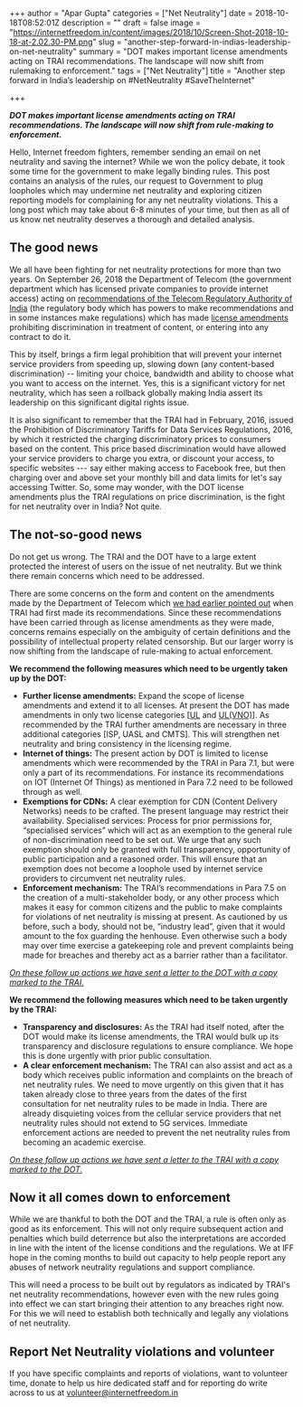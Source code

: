 +++
author = "Apar Gupta"
categories = ["Net Neutrality"]
date = 2018-10-18T08:52:01Z
description = ""
draft = false
image = "https://internetfreedom.in/content/images/2018/10/Screen-Shot-2018-10-18-at-2.02.30-PM.png"
slug = "another-step-forward-in-indias-leadership-on-net-neutrality"
summary = "DOT makes important license amendments acting on TRAI recommendations. The landscape will now shift from rulemaking to enforcement."
tags = ["Net Neutrality"]
title = "Another step forward in India’s leadership on #NetNeutrality #SaveTheInternet"

+++


**_DOT makes important license amendments acting on TRAI recommendations. The landscape will now shift from rule-making to enforcement._**

Hello, Internet freedom fighters, remember sending an email on net neutrality and saving the internet? While we won the policy debate, it took some time for the government to make legally binding rules. This post contains an analysis of the rules, our request to Government to plug loopholes which may undermine net neutrality and exploring citizen reporting models for complaining for any net neutrality violations. This a long post which may take about 6-8 minutes of your time, but then as all of us know net neutrality deserves a thorough and detailed analysis.

## The good news

We all have been fighting for net neutrality protections for more than two years. On September 26, 2018 the Department of Telecom (the government department which has licensed private companies to provide internet access) acting on [recommendations of the Telecom Regulatory Authority of India](https://www.trai.gov.in/sites/default/files/Recommendations_NN_2017_11_28.pdf) (the regulatory body which has powers to make recommendations and in some instances make regulations) which has made [license amendments](http://www.dot.gov.in/sites/default/files/2018_10_05%20UL%20Net%20Neutrality.pdf?download=1) prohibiting discrimination in treatment of content, or entering into any contract to do it.

This by itself, brings a firm legal prohibition that will prevent your internet service providers from speeding up, slowing down (any content-based discrimination) -- limiting your choice, bandwidth and ability to choose what you want to access on the internet. Yes, this is a significant victory for net neutrality, which has seen a rollback globally making India assert its leadership on this significant digital rights issue.

It is also significant to remember that the TRAI had in February, 2016, issued the Prohibition of Discriminatory Tariffs for Data Services Regulations, 2016, by which it restricted the charging discriminatory prices to consumers based on the content. This price based discrimination would have allowed your service providers to charge you extra, or discount your access, to specific websites --- say either making access to Facebook free, but then charging over and above set your monthly bill and data limits for let's say accessing Twitter. So, some may wonder, with the DOT license amendments plus the TRAI regulations on price discrimination, is the fight for net neutrality over in India? Not quite.

## The not-so-good news

Do not get us wrong. The TRAI and the DOT have to a large extent protected the interest of users on the issue of net neutrality. But we think there remain concerns which need to be addressed.

There are some concerns on the form and content on the amendments made by the Department of Telecom which [we had earlier pointed out](https://internetfreedom.in/trais-recommendations-are-another-big-victory-for-net-neutrality-but-follow-up-action-is-needed/) when TRAI had first made its recommendations. Since these recommendations have been carried through as license amendments as they were made, concerns remains especially on the ambiguity of certain definitions and the possibility of intellectual property related censorship. But our larger worry is now shifting from the landscape of rule-making to actual enforcement.

**We recommend the following measures which need to be urgently taken up by the DOT:**

* **Further license amendments:** Expand the scope of license amendments and extend it to all licenses. At present the DOT has made amendments in only two license categories [[UL](http://www.dot.gov.in/sites/default/files/2018_10_05%20UL%20Net%20Neutrality.pdf?download=1) and [UL(VNO)](http://www.dot.gov.in/sites/default/files/2018_10_05%20UL%20VNO%20Net%20Neutrality.pdf?download=1)]. As recommended by the TRAI further amendments are necessary in three additional categories [ISP, UASL and CMTS]. This will strengthen net neutrality and bring consistency in the licensing regime.
* **Internet of things:** The present action by DOT is limited to license amendments which were recommended by the TRAI in Para 7.1, but were only a part of its recommendations. For instance its recommendations on IOT (Internet Of Things) as mentioned in Para 7.2 need to be followed through as well.
* **Exemptions for CDNs:** A clear exemption for CDN (Content Delivery Networks) needs to be crafted. The present language may restrict their availability.  Specialised services: Process for prior permissions for, “specialised services” which will act as an exemption to the general rule of non-discrimination need to be set out. We urge that any such exemption should only be granted with full transparency, opportunity of public participation and a reasoned order. This will ensure that an exemption does not become a loophole used by internet service providers to circumvent net neutrality rules.
* **Enforcement mechanism:** The TRAI’s recommendations in Para 7.5 on the creation of a multi-stakeholder body, or any other process which makes it easy for common citizens and the public to make complaints for violations of net neutrality is missing at present. As cautioned by us before, such a body, should not be, “industry lead”, given that it would amount to the fox guarding the henhouse. Even otherwise such a body may over time exercise a gatekeeping role and prevent complaints being made for breaches and thereby act as a barrier rather than a facilitator.

_[On these follow up actions we have sent a letter to the DOT with a copy marked to the TRAI.](https://drive.google.com/file/d/1HeQSeCQhnF2ziOus6GBZ-ik67D50YPhr/view?usp=sharing)_

**We recommend the following measures which need to be taken urgently by the TRAI:**

* **Transparency and disclosures:** As the TRAI had itself noted, after the DOT would make its license amendments, the TRAI would bulk up its transparency and disclosure regulations to ensure compliance. We hope this is done urgently with prior public consultation.
* **A clear enforcement mechanism:** The TRAI can also assist and act as a body which receives public information and complaints on the breach of net neutrality rules. We need to move urgently on this given that it has taken already close to three years from the dates of the first consultation for net neutrality rules to be made in India. There are already disquieting voices from the cellular service providers that net neutrality rules should not extend to 5G services. Immediate enforcement actions are needed to prevent the net neutrality rules from becoming an academic exercise.

_[On these follow up actions we have sent a letter to the TRAI with a copy marked to the DOT.](https://drive.google.com/file/d/1qQcA73a63IydEZqr0XVGhG7Nak2BHvhS/view?usp=sharing)_

## Now it all comes down to enforcement

While we are thankful to both the DOT and the TRAI, a rule is often only as good as its enforcement. This will not only require subsequent action and penalties which build deterrence but also the interpretations are accorded in line with the intent of the license conditions and the regulations. We at IFF hope in the coming months to build out capacity to help people report any abuses of network neutrality regulations and support compliance.

This will need a process to be built out by regulators as indicated by TRAI's net neutrality recommendations, however even with the new rules going into effect we can start bringing their attention to any breaches right now. For this we will need to establish both technically and legally any violations of net neutrality.

## Report Net Neutrality violations and volunteer

If you have specific complaints and reports of violations, want to volunteer time, donate to help us hire dedicated staff and for reporting do write across to us at [volunteer@internetfreedom.in](mailto:volunteer@internetfreedom.in) 





